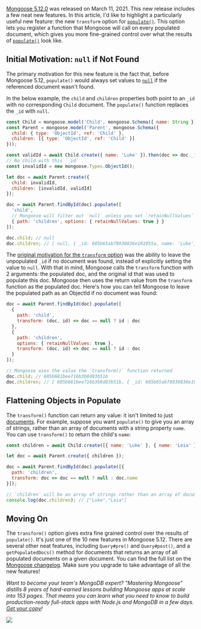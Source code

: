 [Mongoose 5.12.0](https://github.com/Automattic/mongoose/blob/master/History.md#5120--2021-03-11) was released on March 11, 2021. This new release includes a few neat new features. In this article, I'd like to highlight a particularly useful
new feature: the new `transform` option for [`populate()`](https://mongoosejs.com/docs/api/model.html#model_Model.populate). This option lets you register a function that Mongoose will call on every populated document, which gives you more fine-grained control over what the results of [`populate()`](https://mongoosejs.com/docs/populate.html) look like.

Initial Motivation: `null` if Not Found
-------------------------------------

The primary motivation for this new feature is the fact that, before Mongoose 5.12, `populate()` would always set values
to [`null`](/tutorials/fundamentals/null) if the referenced document wasn't found.

In the below example, the `child` and `children` properties both
point to an `_id` with no corresponding `Child` document. The `populate()` function replaces the `_id` with `null`.

```javascript
const Child = mongoose.model('Child', mongoose.Schema({ name: String }));
const Parent = mongoose.model('Parent', mongoose.Schema({
  child: { type: 'ObjectId', ref: 'Child' },
  children: [{ type: 'ObjectId', ref: 'Child' }]
}));

const validId = await Child.create({ name: 'Luke' }).then(doc => doc._id);
// No child with this `_id`
const invalidId = new mongoose.Types.ObjectId();

let doc = await Parent.create({
  child: invalidId,
  children: [invalidId, validId]
});

doc = await Parent.findById(doc).populate([
  'child',
  // Mongoose will filter out `null` unless you set `retainNullValues`
  { path: 'children', options: { retainNullValues: true } }
]);

doc.child; // null
doc.children; // [ null, { _id: 605b65ab78930836e101955a, name: 'Luke', __v: 0 } ]
```

The [original motivation for the `transform` option](https://github.com/Automattic/mongoose/issues/3775) was the ability to leave the unpopulated `_id` if no document was found, instead of explicitly setting the value to `null`. With that
in mind, Mongoose calls the `transform` function with 2 arguments: the populated doc, and the original id that was used
to populate this doc. Mongoose then uses the return value from the `transform` function as the populated doc. Here's
how you can tell Mongoose to leave the populated path as an ObjectId if no document was found:

```javascript
doc = await Parent.findById(doc).populate([
  {
    path: 'child',
    transform: (doc, id) => doc == null ? id : doc 
  },
  {
    path: 'children',
    options: { retainNullValues: true },
    transform: (doc, id) => doc == null ? id : doc
  }
]);

// Mongoose uses the value the `transform()` function returned
doc.child; // 605b681bee716b3b8d83b51b
doc.children; // [ 605b681bee716b3b8d83b51b, { _id: 605b65ab78930836e101955a, name: 'Luke', __v: 0 } ]
```

Flattening Objects in Populate
------------------------------

The `transform()` function can return any value: it isn't limited to just [documents](https://mongoosejs.com/docs/documents.html). For example, suppose you want `populate()` to give you an array of strings, rather than an array of documents with a string property `name`. You can use `transform()` to return the child's `name`:

```javascript
const children = await Child.create([{ name: 'Luke' }, { name: 'Leia' }]);

let doc = await Parent.create({ children });

doc = await Parent.findById(doc).populate([{
  path: 'children',
  transform: doc => doc == null ? null : doc.name
}]);

// `children` will be an array of strings rather than an array of documents
console.log(doc.children); // ["Luke","Leia"]
```

Moving On
---------

The `transform()` option gives extra fine grained control over the results of `populate()`. It's just one of the 10 new features in Mongoose 5.12. There are several other neat features, including `Query#pre()` and `Query#post()`, and a `getPopulatedDocs()` method for documents that returns an array of all populated documents on a given document. You can find the
full list on the [Mongoose changelog](https://github.com/Automattic/mongoose/blob/master/History.md#5120--2021-03-11). Make sure you upgrade to
take advantage of all the new features!

_Want to become your team's MongoDB expert? "Mastering Mongoose" distills 8 years of hard-earned lessons building Mongoose apps at scale into 153 pages. That means you can learn what you need to know to build production-ready full-stack apps with Node.js and MongoDB in a few days. <a href="https://masteringjs.io/ebooks/mastering-mongoose">Get your copy</a>!_

<a href="https://masteringjs.io/ebooks/mastering-mongoose" class="async-await-banner">
  <img src="https://masteringjs.io/ebooks/mastering-mongoose-horizontal.png">
</a>